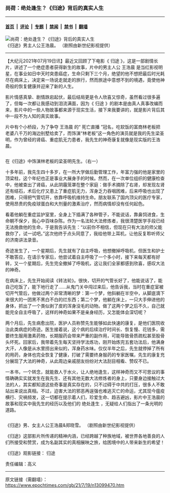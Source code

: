 ### 尚荷：绝处逢生？《归途》背后的真实人生

---

#### [首页](../../../..?n13099470) &nbsp;|&nbsp; [评论](../../../../../epoch-comment?n13099470) &nbsp;|&nbsp; [专题](../../../../../epoch-special?n13099470) &nbsp;|&nbsp; [禁闻](../../../../../epoch-news?n13099470) &nbsp;|&nbsp; [禁书](../../../../../books?n13099470) &nbsp;|&nbsp; [翻墙](https://github.com/gfw-breaker/nogfw/blob/master/README.md?n13099470)


<div><img alt="尚荷：绝处逢生？《归途》背后的真实人生" class="attachment-djy_600_400 size-djy_600_400 wp-post-image" src="https://i.epochtimes.com/assets/uploads/2021/07/id13099480-5cc90c647d8e43fddf2cd5ac2db544df-600x400.png"/>
<div class="caption">
 《归途》男主人公王浩晨。 （剧照由新世纪影视提供）
</div></div><hr/><div class="post_content" id="artbody" itemprop="articleBody">
 <!-- article content begin -->
 <p>
  【大纪元2021年07月19日讯】最近又回顾了下电影《
  <ok href="https://www.epochtimes.com/gb/tag/%E5%BD%92%E9%80%94.html">
   归途
  </ok>
  》，这是一部剧情长片，讲述了一个绝症患者获得新生的故事，片中的男主人公
  <ok href="https://www.epochtimes.com/gb/tag/%E7%8E%8B%E6%B5%A9%E6%99%A8.html">
   王浩晨
  </ok>
  是当红影视明星，在事业如日中天时突患癌症，生命只剩下三个月，绝望的他不想把最后时光耗尽在病床上，决定来一场说走就走的旅行，然而旅途中意想不到的境遇，竟使他神奇般的恢复健康并迎来了新的人生。
 </p>
 <p>
  影片情感真挚、剧情跌宕起伏，最后结局更是令人欣喜又惊奇，虽然看过很多遍了，但每一次都让我感动到泪流满面，因为《
  <ok href="https://www.epochtimes.com/gb/tag/%E5%BD%92%E9%80%94.html">
   归途
  </ok>
  》的剧本是由真人真事改编而来，影片中的一些人物故事都来源于现实生活，接下来我要讲的，就是影片背后其中一段不为人知的真实故事。
 </p>
 <p>
  片中有个小桥段，为了争夺
  <ok href="https://www.epochtimes.com/gb/tag/%E7%8E%8B%E6%B5%A9%E6%99%A8.html">
   王浩晨
  </ok>
  的“
  <ok href="https://www.epochtimes.com/gb/tag/%E6%AD%BB%E4%BA%A1%E7%9B%B4%E6%92%AD.html">
   死亡直播
  </ok>
  ”冠名，吃软饭的富商林老板把老婆八千万的海边别墅给卖了，而饰演“林老板”这一角色的演员就是我的先生梁圣明，作为曾经的肾癌、重症肌无力患者，我先生的神奇康复就像是现实版的王浩晨。
 </p>
 <p>
  <ok href="https://i.epochtimes.com/assets/uploads/2021/07/id13099499-3dbdf9689cf381d6a1b154bb57a625bc.png">
   <img alt="" class="size-medium wp-image-13099499 aligncenter" src="https://i.epochtimes.com/assets/uploads/2021/07/id13099499-3dbdf9689cf381d6a1b154bb57a625bc-450x253.png"/>
  </ok>
 </p>
 <p>
  在《归途》中饰演林老板的梁圣明先生。（右一）
 </p>
 <p>
  十多年前，我先生四十多岁，在一所大学做后勤管理工作，年富力强的他是家里的顶梁柱，这个年纪也正是事业大展身手的时候。然而，在一次单位组织的健康检查中，他被查出了肾癌，从此阴霾笼罩在整个家庭：做手术摘除了右肾，却发现左肾还有结石，术后化疗又患上了重症肌无力，浑身乏力吞咽困难，后来呼吸也出现了困难，只得把气管切开，依靠呼吸机维持生命。朋友联系了国内顶尖的医疗专家，使用昂贵的免疫球蛋白和大剂量的激素治疗，然而病情却没有任何起色。
 </p>
 <p>
  看着他躺在重症监护室里，全身上下插满了各种管子，不能说话，靠鼻饲进食，生命朝不保夕，我心中百味杂陈。作为一名法轮大法修炼者，我很清楚医学手段已经无法挽救他的生命，于是我告诉先生：“以前你不相信，但现在只有大法的师父能救你了，试一试吧。”这次他终于点头同意了，我给他带上耳机，让他反复聆听师父的济南讲法录音。
 </p>
 <p>
  奇迹发生了，一个星期后，先生就有了自主呼吸，他想撤掉呼吸机，但医生和护士不敢答应，在请示专家后，他尝试着自主呼吸了一个多小时，接下来每天都有好转，又一个星期后，先生完全撤掉了呼吸机，这让我们全家都感到欣喜，感叹大法的神奇。
 </p>
 <p>
  在病床上，先生开始阅读《转法轮》。很快，切开的气管长好了，他能说话了，能自己吃饭了，能下地行走了……从鬼门关中闯过来后，他告诉我，当时在重症室被切开气管后，他做过两个非常清晰的梦：第一个梦，他斜躺在半空中，从脚底滴下来很大的一团黑不黑白不白的烂东西；第二个梦，他躺在床上，一只大手伸进他的身体，抓出了一个类似剥了皮的浑身没毛的动物。做了这两个梦之后不久，自己就能完全自主呼吸了，这样的神奇如果不是亲身经历，又怎能体会深切呢？
 </p>
 <p>
  两个月后，先生病愈出院，医护人员称赞先生能够如此快速的康复，是他们医院收治此类病症的奇迹。医生接着说，这个病的后续治疗时间长、恢复慢、花钱多，需要终生服用激素药物，长期服药会带来严重的副作用，可能导致骨质疏松甚至股骨头坏死。回家后，我带着先生每天坚持学法炼功，刚开始炼完五套功法后，他满身大汗，人像是从水里捞出来似的，浑身药水味。仅仅半年之后，先生就停掉了所有的用药，身体也完全恢复了健康，打破了需要终身服药的专家医嘱，先生的康复充分展现了大法的神奇，从此周边亲戚朋友纷纷对大法刮目相看、赞叹不已。
 </p>
 <p>
  一本书，一个转念，就能救人于水火，让人绝地逢生，这样神奇而又不可思议的事情确确实实就发生在我先生、还有其他无数大法修炼者的身上，只要身边接触过大法的人，其实都知道这些奇事是真实存在的，只不过碍于中共的打压，很多人不敢站出来说出真相。不过，迫害大法的邪恶再逞强也难逃灭亡的命运，尤其现今瘟疫横行、灾祸频发，这一切都在提示着人们，珍爱生命、趋吉避凶，影片中王浩晨的故事和现实中我先生的经历以及他们的
  <ok href="https://www.epochtimes.com/gb/tag/%E7%BB%9D%E5%A4%84%E9%80%A2%E7%94%9F.html">
   绝处逢生
  </ok>
  ，无疑给人们指出了一条光明的道路。
 </p>
 <p>
  <ok href="https://i.epochtimes.com/assets/uploads/2021/07/id13099511-73e49ac14703b479f31cfbe738389ae4.png">
   <img alt="" class="size-medium wp-image-13099511 aligncenter" src="https://i.epochtimes.com/assets/uploads/2021/07/id13099511-73e49ac14703b479f31cfbe738389ae4-450x253.png"/>
  </ok>
 </p>
 <p>
  《归途》男、女主人公王浩晨&amp;郑晓雪。 （剧照由新世纪影视提供）
 </p>
 <p>
  《归途》这部影片所传递的精神内涵，已经跨越了种族地域，被世界各地善良的人们所接受和赞赏，成为名副其实的真相展映之旅，给困境中的人带来新生的希望！
 </p>
 <p>
  《归途》观影链接：
  <ok href="https://youtu.be/ZGetTLbAGms">
   归途
  </ok>
 </p>
 <p>
  责任编辑：高义
 </p>
 <!-- article content end -->
 <div id="below_article_ad">
 </div>
</div>


---

原文链接（需翻墙）：https://www.epochtimes.com/gb/21/7/19/n13099470.htm